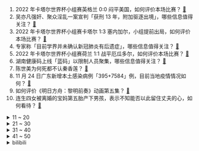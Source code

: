 1. 2022 年卡塔尔世界杯小组赛英格兰 0:0 闷平美国，如何评价本场比赛？ [:link:](https://www.zhihu.com/question/568842248)
2. 吴亦凡强奸、聚众淫乱一案宣判「获刑 13 年，附加驱逐出境」，哪些信息值得关注？ [:link:](https://www.zhihu.com/question/568795280)
3. 2022 年卡塔尔世界杯小组赛卡塔尔 1:3 塞内加尔，小组提前出局，如何评价本场比赛？ [:link:](https://www.zhihu.com/question/568824446)
4. 专家称「目前学界并未确认新冠肺炎有后遗症」，哪些信息值得关注？ [:link:](https://www.zhihu.com/question/568580774)
5. 2022 年卡塔尔世界杯小组赛荷兰 1:1 战平厄瓜多尔，如何评价本场比赛？ [:link:](https://www.zhihu.com/question/568841807)
6. 湖南健康码上线「蓝码」以限制人员聚集，哪些信息值得关注？ [:link:](https://www.zhihu.com/question/568756810)
7. 陈世美为何死都不认秦香莲？ [:link:](https://www.zhihu.com/question/501170369)
8. 11 月 24 日广东新增本土感染病例「395+7584」例，目前当地疫情情况如何？ [:link:](https://www.zhihu.com/question/568751784)
9. 如何评价《明日方舟：黎明前奏》动画第五集？ [:link:](https://www.zhihu.com/question/568846422)
10. 连生四女被离婚的宝妈第五胎产下男孩，表示不知能否以此留住丈夫的心，如何看待？ [:link:](https://www.zhihu.com/question/568768953)
<details>
<summary>11 ~ 20</summary>

11. 乌克兰全境进入停电状态，当地老百姓如何看待来自俄罗斯的“冬天的惩罚”？ [:link:](https://www.zhihu.com/question/568424194)
12. 加拿大驻华大使馆官员旁听了吴亦凡一审判决，吴亦凡被驱逐后是否还会被当地审判？加拿大的法律是如何规定的？ [:link:](https://www.zhihu.com/question/568797859)
13. 2022 年卡塔尔世界杯小组赛 C 罗破门，葡萄牙 3:2 险胜加纳，如何评价本场比赛？ [:link:](https://www.zhihu.com/question/568640528)
14. Excel 里有哪些鲜为人知而又简单、逆天的操作技巧？ [:link:](https://www.zhihu.com/question/32423723)
15. 吴亦凡偷逃税被追缴并罚款 6 亿元，还有哪些信息值得关注？ [:link:](https://www.zhihu.com/question/568804971)
16. 官方通报吴亦凡利用外籍身份、境外企业隐瞒收入，严重危害我国税收主权，哪些信息值得关注？ [:link:](https://www.zhihu.com/question/568806697)
17. TES 官宣中单选手 Knight 离队，如何评价这四年里他的表现？ [:link:](https://www.zhihu.com/question/568823097)
18. 如何评价《原神》3.3版本前瞻特别节目？ [:link:](https://www.zhihu.com/question/568382544)
19. 如何评价《女心理师》的续集《贺顿的小可乐》？ [:link:](https://www.zhihu.com/question/568612775)
20. 乌鲁木齐通报高层住宅火灾，称已经成立联合调查组，将依法依规严肃追责，该事件有哪些信息值得关注？ [:link:](https://www.zhihu.com/question/568853360)
</details>
<details>
<summary>21 ~ 30</summary>

21. 如何看待胡锡进思考乌鲁木齐火灾，称「该市超长封控超过了民众承受力」？有哪些警示作用？ [:link:](https://www.zhihu.com/question/568809008)
22. 如何正确深呼吸？ [:link:](https://www.zhihu.com/question/24939344)
23. 怎样才能考上教师编制？ [:link:](https://www.zhihu.com/question/23612599)
24. 世界杯小组赛第二轮伊朗 2-0 击败威尔士，至此亚洲球队已取得 3 场胜利，如何评价他们的表现？ [:link:](https://www.zhihu.com/question/568827364)
25. 你大学时做过最疯狂的事情是什么？ [:link:](https://www.zhihu.com/question/568369826)
26. 如何评价2023合工大超越5套卷? [:link:](https://www.zhihu.com/question/567251627)
27. 正确背单词的方法是什么？ [:link:](https://www.zhihu.com/question/24113539)
28. 如何看待中纪委发文称「莫让赌球毁了年轻干部」？ [:link:](https://www.zhihu.com/question/568567859)
29. 对你来说，努力奋斗的意义是什么？ [:link:](https://www.zhihu.com/question/568567159)
30. 卡塔尔有哪些值得一看的建筑？ [:link:](https://www.zhihu.com/question/566632573)
</details>
<details>
<summary>31 ~ 40</summary>

31. 94 版《三国演义》张飞扮演者李靖飞逝世，享年 65 岁，如何评价老先生的一生？ [:link:](https://www.zhihu.com/question/568773755)
32. 2022 游戏「金摇杆奖」公布，《艾尔登法环》获得「年度终极游戏」等多个奖项，如何看待这一结果？ [:link:](https://www.zhihu.com/question/568355512)
33. 如何看待饶毅支持公开和共享中国人基因序列，称有助于解决国内疾病？基因信息公开到底有何利弊？ [:link:](https://www.zhihu.com/question/568598450)
34. 吴亦凡「获刑 13 年，附加驱逐出境」，驱逐出境是什么意思？什么情况下会被判驱逐出境？其如何服刑？ [:link:](https://www.zhihu.com/question/568797593)
35. 2022 世界杯首轮比赛结束，德国阿根廷遭爆冷、亚洲队强势，各队表现如何？各组出线形势是怎样的？ [:link:](https://www.zhihu.com/question/568743603)
36. 阿根廷输给沙特后，还能小组出线吗？下一场面对墨西哥应该做哪些战术上的调整？ [:link:](https://www.zhihu.com/question/568222479)
37. 如何看待「电子榨菜」成为年轻人下饭标配？你有用视频「下饭」的习惯吗？ [:link:](https://www.zhihu.com/question/568589318)
38. 如何看待美的空调的无风感技术？ [:link:](https://www.zhihu.com/question/416658858)
39. 内马尔右脚踝扭伤并出现水肿，队医称「未来 48 小时的恢复情况将是决定性的」，这将对巴西产生哪些影响？ [:link:](https://www.zhihu.com/question/568741665)
40. 美国迎来传统节日感恩节，因通胀压力部分民众放弃节日大餐，美国当前经济状况对民众生活还造成哪些影响？ [:link:](https://www.zhihu.com/question/568584720)
</details>
<details>
<summary>41 ~ 50</summary>

41. 特斯拉召回部分进口 Model S、X 及部分进口和国产 Model 3 电动汽车，哪些信息值得关注？ [:link:](https://www.zhihu.com/question/568768506)
42. 如何看待匈总理欧尔班看球戴「大匈牙利版图」围巾，乌克兰、罗马尼亚、奥地利等国表示不满？ [:link:](https://www.zhihu.com/question/568557304)
43. 俄方称几乎所有通往扎波罗热核电站的输电线路均被破坏，发生事故风险大幅增加，哪些信息值得关注？ [:link:](https://www.zhihu.com/question/568631308)
44. 马斯克表示推特将从下周开始「解封所有封禁账号」，这会带来什么影响？ [:link:](https://www.zhihu.com/question/568749879)
45. 本人没看过足球，但是总能刷到今年巴西世界杯阵容很厉害的说法，他们到底强在哪里？ [:link:](https://www.zhihu.com/question/567408624)
46. 交通运输部出台「五个严禁」，不得以等待核酸结果为由限制货车通行，哪些信息值得关注？ [:link:](https://www.zhihu.com/question/568766730)
47. 多地再出招稳楼市，湖北荆门支持在校生购房、拟落实 1 年内换购住房退税，对当地房地产行业会有什么影响？ [:link:](https://www.zhihu.com/question/568766928)
48. 低生育持续困扰韩国，人口连续 35 个月减少，三季度新生儿数量同比减少 3.7%，哪些信息值得关注？ [:link:](https://www.zhihu.com/question/568387051)
49. 部分国家反复炒作卡塔尔「政治」与「人权」问题，本届世界杯东道主是如何「被叙事」的？ [:link:](https://www.zhihu.com/question/568566637)
50. 夸父一号获太阳硬 X 射线图像，是目前国际唯一以近地视角拍摄的太阳硬 X 射线图像，如何评价这一成就？ [:link:](https://www.zhihu.com/question/568572194)
</details><details>
<summary>bilibili</summary>

1. 这可能是我这辈子距离梅西最近的一次 [:link:](//www.bilibili.com/video/BV1qR4y1o7WW)
2. 疯油精，全款拿下 [:link:](//www.bilibili.com/video/BV1ZM411r7n7)
3. 无屏风表演《口技》还原文言文 ！！！ [:link:](//www.bilibili.com/video/BV1JD4y1e7Q4)
4. 羊村（2） [:link:](//www.bilibili.com/video/BV1yG4y1R7aA)
5. 店里卖1588的招牌菜，自己在家做，居然只花了。。。 [:link:](//www.bilibili.com/video/BV17M411r7Sc)
6. 既然父母没教育，那就交给我来教育 [:link:](//www.bilibili.com/video/BV1214y1J7TJ)
7. 女声开口惊艳!!校园神级合唱《我用什么把你留住》所以生命璀璨如歌 [:link:](//www.bilibili.com/video/BV1fe4y1p7Co)
8. 如此敏感 [:link:](//www.bilibili.com/video/BV1X14y1J72p)
9. 中式rap [:link:](//www.bilibili.com/video/BV1mW4y1W7XH)
10. 挑战成为一只世界杯吉祥物 [:link:](//www.bilibili.com/video/BV1r841177sG)
<details>
<summary>11 ~ 20</summary>

11. 一个小女孩不慎食用了96颗大麻软糖，这是她的大脑发生的变化 [:link:](//www.bilibili.com/video/BV1fg411v7fL)
12. 「世界的名字」——布洛妮娅「真理之律者」角色预告 [:link:](//www.bilibili.com/video/BV1r841177nX)
13. 坏消息：乱剪  好消息：乱到极致 [:link:](//www.bilibili.com/video/BV1N8411777V)
14. 鲲鲲进击世界杯 [:link:](//www.bilibili.com/video/BV1ng411v7ZM)
15. 《原神》3.3版本PV：「六入尽明，诸相皆无」 [:link:](//www.bilibili.com/video/BV12K411975v)
16. 当 代 热 门 网 络 视 频 现 状 [:link:](//www.bilibili.com/video/BV1Mg411i7K6)
17. 百万粉丝美食UP主开什么车？王师傅和小毛毛座驾曝光！ [:link:](//www.bilibili.com/video/BV11R4y1o7c1)
18. 男友在你面前VS男友在闺蜜面前 [:link:](//www.bilibili.com/video/BV1Q44y1X7hb)
19. 太惊艳了！终于见到真正的四水归堂了，场景真的太美了，佩服古人的智慧 [:link:](//www.bilibili.com/video/BV1eR4y1o7zf)
20. （路见不平三部曲）三  有其子必有其父 [:link:](//www.bilibili.com/video/BV1QD4y1s7AM)
</details>
<details>
<summary>21 ~ 30</summary>

21. 看看大学生如何生活 [:link:](//www.bilibili.com/video/BV1Eg411p7iK)
22. 《那个我未曾上手 但却无比熟悉的游戏》 [:link:](//www.bilibili.com/video/BV1Wv4y127Ax)
23. 【时代少年团】《光环中的少年——“象限”》（上） [:link:](//www.bilibili.com/video/BV1544y1X777)
24. 国足：最终还是我一个人扛下了所有 [:link:](//www.bilibili.com/video/BV1U24y117fq)
25. “这是有多么热爱足球呀，一张口就是满分作文！” [:link:](//www.bilibili.com/video/BV1SG4y1V7jz)
26. 知道自己火了后 卡塔尔小王子为国内网友录制了一条视频 [:link:](//www.bilibili.com/video/BV1Pv4y12779)
27. 勇敢小狗 负重前行 [:link:](//www.bilibili.com/video/BV1j44y1X74L)
28. 卡琳娜大型玩火现场！内含想删社死镜头，学会的第一个谐音梗竟是“紫腚大火”？ [:link:](//www.bilibili.com/video/BV1hM411r7Z5)
29. 十年前被骂惨，它们真的是烂剧吗？ [:link:](//www.bilibili.com/video/BV1dY411R7Li)
30. 破案了，回“6”的原因找到了 [:link:](//www.bilibili.com/video/BV1n24y1C7tG)
</details>
<details>
<summary>31 ~ 40</summary>

31. 越杀369：你3级就越我防御塔的啊？真的假的？啊！！ [:link:](//www.bilibili.com/video/BV17P4y1R7Sx)
32. 乒乓球为什么不能被带上飞机？ [:link:](//www.bilibili.com/video/BV1ND4y1x74K)
33. 笑吐了！这期真的土到飙泪！！！ [:link:](//www.bilibili.com/video/BV15G4y1d7Cy)
34. 我发音不标准，你看字幕就好！ [:link:](//www.bilibili.com/video/BV1PP411u7Jm)
35. 下次就算泥塘里有黄金～我都不下去摸了！ [:link:](//www.bilibili.com/video/BV1tD4y1s7SE)
36. 终于说服小霉猫跳这个舞了 [:link:](//www.bilibili.com/video/BV13G4y1d7N8)
37. 加价之王惨败！丰田埃尔法对撞岚图梦想家 [:link:](//www.bilibili.com/video/BV11P411u7bK)
38. 许嵩 你还我冠军！ [:link:](//www.bilibili.com/video/BV1fG4y1R73L)
39. 当我们想在日服引爆第二颗核弹时，遭遇了官方制裁 [:link:](//www.bilibili.com/video/BV1j8411L7iF)
40. 卡塔尔世界杯开幕式上的残障男孩 [:link:](//www.bilibili.com/video/BV17P4y1R7H7)
</details>
<details>
<summary>41 ~ 50</summary>

41. 人类靠什么，才能大规模走出地球？【奇怪的知识】 [:link:](//www.bilibili.com/video/BV1nG4y1d7yt)
42. “仅此四十六分四十秒，究竟怎样的结局才能配上这一路颠沛流离” [:link:](//www.bilibili.com/video/BV1q44y1X7rj)
43. 终于来了今天。世界杯日本vs德国。交给我们日本吧。 [:link:](//www.bilibili.com/video/BV1J3411f74M)
44. 为了揭开学校网红奶茶店员口罩下的面目，还撕烂一件衣服 [:link:](//www.bilibili.com/video/BV1Jv4y1272T)
45. 【同人动画】儿童迪迦12：奈克瑟斯登场！！！！ [:link:](//www.bilibili.com/video/BV1rG4y1V7Fq)
46. 【花小烙】为什么压力一大，你的身体就很容易出现各种问题？ [:link:](//www.bilibili.com/video/BV1oG4y1R7Mp)
47. 这设计师脑洞是真大啊！ [:link:](//www.bilibili.com/video/BV1ig411i7e4)
48. 是牛全责！ [:link:](//www.bilibili.com/video/BV1U841177Vz)
49. 狗熊岭之谜即将揭晓...就在2023春节！～ [:link:](//www.bilibili.com/video/BV1s841177nQ)
50. 男性可以娶4个老婆？想去卡塔尔打工？别再瞎吹这个石油帝国了！【洞察社会系列80】 [:link:](//www.bilibili.com/video/BV1TK411R7bN)
</details>
<details>
<summary>51 ~ 60</summary>

51. 【warma】太恐怖了！才玩一下就天亮了 [:link:](//www.bilibili.com/video/BV1X3411f7jK)
52. 为了让大爷吃水果，我付出了多大的努力... [:link:](//www.bilibili.com/video/BV1xP4y1R7qz)
53. “八十年前的话，现在听起来多么讽刺” [:link:](//www.bilibili.com/video/BV17W4y1W7Rs)
54. 【时长3小时】世界上最好听的50粤语歌曲，值得你单曲循环的50首经典粤语歌曲合集！ [:link:](//www.bilibili.com/video/BV1tv4y127ZC)
55. 延吉.震海贝烤贝 厨子探店¥1？19 [:link:](//www.bilibili.com/video/BV1yK411d7XD)
56. 捡到一本荣誉证书竟然写的是我的名字 [:link:](//www.bilibili.com/video/BV1h3411f7Lt)
57. 卡塔尔世界杯唯一一个在赛场上奔跑的中国人 [:link:](//www.bilibili.com/video/BV14G4y1V7Rb)
58. cheems，变的是你嘴里的味觉 [:link:](//www.bilibili.com/video/BV1cK411o7WC)
59. 《功能型饮料》 [:link:](//www.bilibili.com/video/BV1ig411i7PZ)
60. 篮球，也需要时刻注意优雅！ [:link:](//www.bilibili.com/video/BV12R4y1o7JR)
</details>
<details>
<summary>61 ~ 70</summary>

61. 我妈是懂秋游的 [:link:](//www.bilibili.com/video/BV1X3411f7cU)
62. 当整个鬼畜区穿上切尔西 [:link:](//www.bilibili.com/video/BV1fv4y117mA)
63. 世界杯球场只有VIP长廊能喝酒？感受一下土豪观赛体验【巢巢Vlog】 [:link:](//www.bilibili.com/video/BV18R4y1o7Yz)
64. 俄罗斯派对的片段 [:link:](//www.bilibili.com/video/BV1V44y1X7tj)
65. 卡塔尔世界杯禁酒？不存在的 [:link:](//www.bilibili.com/video/BV1tM411r7vG)
66. 最炫原神风变装 [:link:](//www.bilibili.com/video/BV1n24y1C7Kj)
67. up的心情实在难以支撑起一个标题 [:link:](//www.bilibili.com/video/BV1U24y1y7Ey)
68. 中老年高校直播间.... [:link:](//www.bilibili.com/video/BV1BW4y1x7Wh)
69. 妈传菜是什么梗【梗指南】 [:link:](//www.bilibili.com/video/BV1EM411r7Rv)
70. 这么可爱的坤坤壁纸是怎么做的？ [:link:](//www.bilibili.com/video/BV1UR4y1o7r5)
</details>
<details>
<summary>71 ~ 80</summary>

71. 蓝色妖姬竟然也是ikun [:link:](//www.bilibili.com/video/BV1Fd4y1t7r8)
72. 切 尔 西 捉 鸡 大 队 [:link:](//www.bilibili.com/video/BV1WR4y1o71r)
73. 卡塔尔吉祥物真人版现身 [:link:](//www.bilibili.com/video/BV1BW4y1W7DB)
74. 耗时两年，总计十万字！深度解读《空之境界》全集！ [:link:](//www.bilibili.com/video/BV1uW4y1s7zN)
75. “有些爱笨拙却也热烈”他撑一把破伞站在她面前，也给她一场屋里的鹅毛大雪 [:link:](//www.bilibili.com/video/BV1y841177He)
76. 看夹的到不 [:link:](//www.bilibili.com/video/BV1JK411d74L)
77. 萨克斯 猪！⚡猪！⚡侠！(本人) [:link:](//www.bilibili.com/video/BV1YK411d7wM)
78. 80s赛博香港经典金曲！完整版·粤语复古《I Really Want to Stay At Your House》【赛博朋克：边缘行者】（合成器浪潮） [:link:](//www.bilibili.com/video/BV1j44y1X7zj)
79. 恋爱脑真下头 [:link:](//www.bilibili.com/video/BV1vM411C7yq)
80. 本来挺喜欢阿文的 [:link:](//www.bilibili.com/video/BV1gM411r7Vv)
</details>
<details>
<summary>81 ~ 90</summary>

81. 让死刑犯踢球，能不能拿到世界杯？ [:link:](//www.bilibili.com/video/BV1k3411f79x)
82. 一支普通的马克笔，就足以让人治愈！ [:link:](//www.bilibili.com/video/BV1Q24y1y74u)
83. 极度治愈冰糖橘子，这样的砂糖橘你能炫几个？ [:link:](//www.bilibili.com/video/BV1k3411f7hm)
84. 可是..谁说站在光里的才算英雄啊 [:link:](//www.bilibili.com/video/BV1J8411L71h)
85. 只因小野 [:link:](//www.bilibili.com/video/BV1914y1J7eX)
86. 羽毛球比赛之裁判判罚规则整理，希望对羽毛球爱好者有所帮助。 [:link:](//www.bilibili.com/video/BV1ED4y1e74Z)
87. 就算条件艰苦，他们也能凭借热爱和努力成为世界强队🫶为“黑暗中的舞者”点赞谁说站在光里的才算英雄。 [:link:](//www.bilibili.com/video/BV1k841177uH)
88. 关服在即，但失眠的恐怕不只有国服星际玩家！【DogCraft56】 [:link:](//www.bilibili.com/video/BV1wP411u7QK)
89. 我们飞了10000公里！探秘巴黎地标，埃菲尔铁塔餐厅！ [:link:](//www.bilibili.com/video/BV1wP411u747)
90. 你们能面对这么多领导吗？ [:link:](//www.bilibili.com/video/BV1PK411o7Kh)
</details>
<details>
<summary>91 ~ 100</summary>

91. 开锁公司说我家绝对进小偷了？？ [:link:](//www.bilibili.com/video/BV1L3411f7af)
92. 海绵宝宝迎来生命最后一天，一到太阳落山身体就会爆炸！ [:link:](//www.bilibili.com/video/BV1Q24y1y7C2)
93. 求求了, 中国学生别再这么写英语啦! | 英语写作常见问题 | 提高英文写作TIPS [:link:](//www.bilibili.com/video/BV1rK411d7mb)
94. 满级人类！今天你进化了吗？满级电报员！ [:link:](//www.bilibili.com/video/BV17d4y187MU)
95. 【汪小菲大s骂战后续】走向逐渐离奇，up活活看傻 [:link:](//www.bilibili.com/video/BV1Re4y1p7pW)
96. 侧面眼睛到底怎么画！ [:link:](//www.bilibili.com/video/BV1C44y1Q7Jn)
97. 网络一线牵 珍惜这孽缘！ [:link:](//www.bilibili.com/video/BV18R4y1o7e4)
98. 呆在家的第196个小时，精神状态佳 [:link:](//www.bilibili.com/video/BV1g84y1C7Bz)
99. 后来才知道，90年代的济公说的都是真的 [:link:](//www.bilibili.com/video/BV1kM411C7sf)
100. 你们猜猜我家隔壁住了谁 [:link:](//www.bilibili.com/video/BV1xD4y1s7Td)
</details></details>